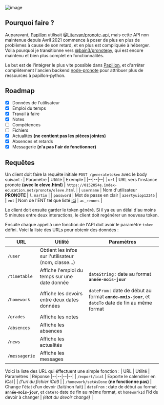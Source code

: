![image](https://user-images.githubusercontent.com/32978709/205500141-cf7be394-9929-4c2c-90a3-977cffc3f16f.png)

## Pourquoi faire ?
Auparavant, [Papillon](https://github.com/ecnivtwelve/Papillon) utilisait [@Litarvan/pronote-api](https://github.com/Litarvan/pronote-api), mais cette API non maintenue depuis Avril 2021 commence à poser de plus en plus de problèmes à cause de son retard, et en plus est compliquée à héberger. Voila pourquoi je transitionne vers [@bain3/pronotepy](https://github.com/bain3/pronotepy), qui est encore maintenu et bien plus complet en fonctionnalités.

Le but est de l'intégrer le plus vite possible dans [Papillon](https://github.com/ecnivtwelve/Papillon), et d'arrêter complètement l'ancien backend [node-pronote](https://github.com/ecnivtwelve/node-pronote) pour attribuer plus de ressources à papillon-python.

## Roadmap
- [x] Données de l'utilisateur
- [x] Emploi du temps
- [x] Travail à faire
- [x] Notes
- [ ] Compétences
- [ ] Fichiers
- [x] Actualités **(ne contient pas les pièces jointes)**
- [x] Absences et retards
- [x] Messagerie **(n'a pas l'air de fonctionner)**

## Requêtes
Un client doit faire la requête initiale `POST /generatetoken` avec le body suivant :
| Paramètre | Utilité | Exemple |
|--|--|--|
| `url` | URL vers l'instance pronote **(avec le eleve.html)** | `https://0152054e.index-education.net/pronote/eleve.html` |
| `username` | Nom d'utilisateur **PRONOTE** | `l.martin` |
| `password` | Mot de passe en clair | `azertyuiop12345` |
| `ent` | Nom de l'ENT tel que listé [ici](https://github.com/bain3/pronotepy/blob/master/pronotepy/ent/ent.py) | `ac_rennes` |

Le client doit ensuite garder le token généré. Si il ya eu un délai d'au moins 5 minutes entre deux interactions, le client doit regénérer un nouveau token.

Ensuite chaque appel à une fonction de l'API doit avoir le paramètre `token` défini.
Voici la liste des URLs pour obtenir des données :

| URL | Utilité | Paramètres |
|--|--|--|
| `/user` | Obtient les infos sur l'utilisateur (nom, classe...) |  |
| `/timetable` | Affiche l'emploi du temps sur une date donnée | `dateString` : date au format **`année-mois-jour`** |
| `/homework` | Affiche les devoirs entre deux dates données | `dateFrom` : date de début au format **`année-mois-jour`**, et `dateTo` date de fin au même format |
| `/grades` | Affiche les notes |  |
| `/absences` | Affiche les absences |  |
| `/news` | Affiche les actualités |  |
| `/messagerie` | Affiche les messages |  |

Voici la liste des URL qui éffectuent une simple fonction :
| URL | Utilité | Paramètres | Réponse
|--|--|--|--|
| `/export/ical` | Exporte le calendrier en iCal |  | *(l'url du fichier iCal)* |
| `/homework/setAsDone` **(ne fonctionne pas)** | Change l'état d'un devoir (fait/non fait) | `dateFrom` : date de début au format **`année-mois-jour`**, et `dateTo` date de fin au même format, et `homeworkId` l'id du devoir à changer | *(état du devoir changé)* |